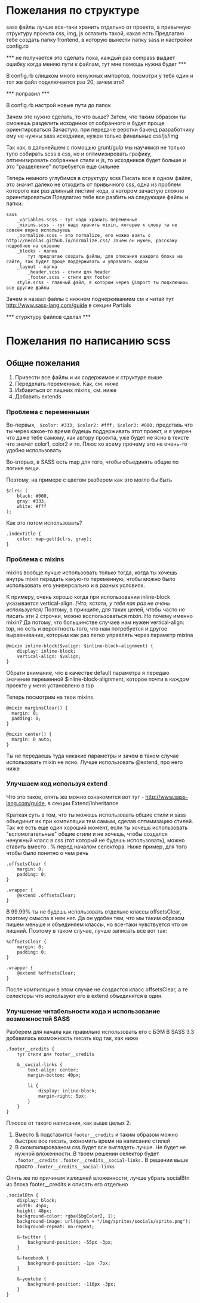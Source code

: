 # Пожелания по структуре

sass файлы лучше все-таки хранить отдельно от проекта, а привычную структуру проекта css, img, js оставить такой, какая есть
Предлагаю тебе создать папку frontend, в которую вынести папку sass и настройки config.rb

*** не получается это сделать пока, каждый раз compass выдает ошибку когда меняю пути к файлам, тут мне помощь нужна будет ***

В config.rb слишком много ненужных импортов, посмотри у тебя один и тот же файл подключается раз 20, зачем это?

*** поправил ***

В config.rb настрой новые пути до папок

Зачем это нужно сделать, то что выше?
Затем, что таким образом ты сможешь разделить исходники от собранного и будет проще ориентироваться
Зачастую, при передаче верстки бакенд разработчику ему не нужны sass исходники, нужен только финальные css/js/img 

Так как, в дальнейшем с помощью grunt/gulp мы научимся не только тупо собирать scss в css, но и оптимизировать графику, оптимизировать собранные стили и js, то исходников будет больше и это "разделение" потребуется еще сильнее

Теперь немного углубимся в структуру scss
Писать все в одном файле, это значит далеко не отходить от привычного css, одна из проблем которого как раз длинный листинг кода, в котором зачастую сложно ориентироваться
Предлагаю тебе все разбить на следующие файлы и папки:

```
sass
    _variables.scss - тут надо хранить переменные
    _mixins.scss - тут надо хранить mixin, которые к слову ты не совсем верно используешь
    _normalize.scss - это normalize, его можно взять с http://necolas.github.io/normalize.css/ Зачем он нужен, расскажу подробнее на созвоне
    _blocks - папка
        тут предлагаю создать файлы, для описания каждого блока на сайте, так будет проще поддерживать и управлять кодом
    _layout - папка
        _header.scss - стили для header
        _footer.scss - стили для footer
    style.scss - главный файл, в котором через @import ты подключишь все другие файлы
```

Зачем я назвал файлы с нижнем подчеркиванием см и читай тут http://www.sass-lang.com/guide в секции Partials

*** стурктуру файлов сделал ***

# Пожелания по написанию scss

## Общие пожелания

1. Привести все файлы и их содержимое к структуре выше
2. Переделать переменные. Как, см. ниже
3. Избавиться от лишних mixins, см. ниже
4. Добавить extends

### Проблема с переменными

Во-первых, ` $color: #333; $color2: #fff; $color3: #000;` представь что ты через какое-то время будешь поддерживать этот проект, и я уверен что даже тебе самому, как автору проекта, уже будет не ясно в тексте что значат color1, color2 и тп. Плюс ко всему прочему это не очень-то удобно использовать

Во-вторых, в SASS есть map для того, чтобы объединять общие по логике вещи.

Поэтому, на примере с цветом разберем как это могло бы быть

```
$clrs: (
    black: #000,
    gray: #333,
    white: #fff
);
```
Как это потом использовать?

```
.indexTitle {
    color: map-get($clrs, gray);
}
```

### Проблема с mixins

mixins вообще лучше использовать только тогда, когда ты хочешь внутрь mixin передать какую-то переменную, чтобы можно было использовать его универсально и в разных условиях.

К примеру, очень хорошо когда при использовании inline-block указывается vertical-align. _(Что, кстати, у тебя как раз не очень используется)_
Поэтому, в принципе, для таких целей, чтобы часто не писать эти 2 строчки, можно воспользоваться mixin. Но почему именно mixin? Да потому, что  большинстве случаев нам нужен vertical-align: top, но есть и вероятность того, что нам потребуется и другое выравнивание, которым как раз легко управлять через параметр mixinа

```
@mixin inline-block($valign: $inline-block-alignment) {
    display: inline-block;
    vertical-align: $valign;
}
```

Обрати внимание, что в качестве default параметра я передаю значение переменной $inline-block-alignment, которое почти в каждом проекте у меня установлено в top

Теперь посмотрим на твои mixins

```
@mixin marginsClear() {
  margin: 0;
  padding: 0;
}

@mixin center() {
  margin: 0 auto;
}
```

Ты не передаешь туда никакие параметры и зачем в таком случае использовать mixin не ясно. Лучше использовать @extend, про него ниже

### Улучшаем код используя extend

Что это такое, опять же можно ознакомится вот тут - http://www.sass-lang.com/guide, в секции Extend/Inheritance

Краткая суть в том, что ты можешь использовать общие стили и sass объединит их при компиляции тем самым, сделав оптимизацию стилей. Так же есть еще один хороший момент, если ты хочешь использовать "вспомогательные" общие стили и не хочешь, чтобы создался ненужный класс в css (тот который не будешь использовать), можно ставить вместо . % перед началом селектора. Ниже пример, для того чтобы было понятно о чем речь

```
.offsetsClear {
	margin: 0;
	padding: 0;
}

.wrapper {
	@extend .offsetsClear;
}
```

В 99.99% ты не будешь использовать отдельно классы offsetsClear, поэтому смысла в нем нет. Да он удобен тем, что мы таким образом пишем меньше и объединяем классы, но все-таки чувствуется что он лишний. Поэтому в таком случае, лучше записать все вот так: 

```
%offsetsClear {
	margin: 0;
	padding: 0;
}

.wrapper {
	@extend %offsetsClear;
}
```

После компиляции в этом случае не создастся класс offsetsClear, а те селекторы что используют его в extend объединятся в один.

### Улучшение читабельности кода и использование возможностей SASS

Разберем для начала как правильно использовать его с БЭМ
В SASS 3.3 добавилась возможность писать код так, как ниже

```
.footer__credits {
    тут стили для footer__credits

    &__social-links {
        text-align: center;
        margin-bottom: 40px;

        li {
            display: inline-block;
            margin-right: 5px;
        }
    }
}
```

Плюсов от такого написания, как выше целых 2: 

1. Вместо & подставится ``` footer__credits ``` и таким образом можно быстрее все писать, экономить время на написание стилей
2. В скомпилировааном css будет все выглядеть лучше. Не будет не нужной вложенности. В твоем решении селектор будет ``` .footer__credits .footer__credits__social-links. ``` В решении выше просто ``` .footer__credits__social-links ```

Опять же по причинам излишней вложенности, лучше убрать socialBtn из блока footer__credits и описать его отдельно

```
.socialBtn {
    display: block;
    width: 45px;
    height: 48px;
    background-color: rgba($bgColor2, 1);
    background-image: url($path + "/img/sprites/socials/sprite.png");
    background-repeat: no-repeat;
    
    &-twitter {
        background-position: -55px -3px;
    }

    &-facebook {
        background-position: -1px -7px;
    }

    &-youtube {
        background-position: -116px -3px;
    }
}
```
